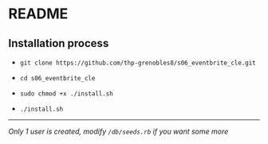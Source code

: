 # README

## Installation process

* `git clone https://github.com/thp-grenobles8/s06_eventbrite_cle.git`

* `cd s06_eventbrite_cle`

* `sudo chmod +x ./install.sh`

* `./install.sh`

---

*Only 1 user is created, modify `/db/seeds.rb` if you want some more*